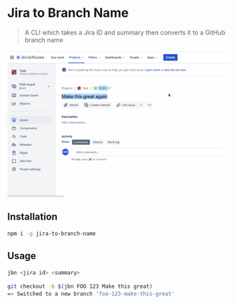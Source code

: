 # Jira to Branch Name

> A CLI which takes a Jira ID and summary then converts it to a GitHub
> branch name

![Example usage where you can copy a Jira ID and Summary and make it a branch name](./img/usage.gif)

## Installation

```bash
npm i -g jira-to-branch-name
```

## Usage

```bash
jbn <jira id> <summary>
```

```bash
git checkout -b $(jbn FOO 123 Make this great)
=> Switched to a new branch 'foo-123-make-this-great'
```
